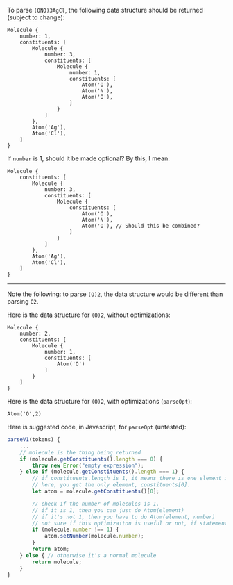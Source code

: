 To parse `(ONO)3AgCl`, the following data structure should be returned (subject to change):
```chem
Molecule {
	number: 1,
	constituents: [
		Molecule {
			number: 3,
			constituents: [
				Molecule {
					number: 1,
					constituents: [
						Atom('O'),
						Atom('N'),
						Atom('O'),
					]
				}
			]
		},
		Atom('Ag'),
		Atom('Cl'),
	]
}
```

If `number` is 1, should it be made optional? By this, I mean:
```chem
Molecule {
	constituents: [
		Molecule {
			number: 3,
			constituents: [
				Molecule {
					constituents: [
						Atom('O'),
						Atom('N'),
						Atom('O'), // Should this be combined?
					]
				}
			]
		},
		Atom('Ag'),
		Atom('Cl'),
	]
}
```

---

Note the following: to parse `(O)2`, the data structure would be different than parsing `O2`. 

Here is the data structure for `(O)2`, without optimizations:
```chem
Molecule {
	number: 2,
	constituents: [
		Molecule {
			number: 1,
			constituents: [
				Atom('O')
			]
		}
	]
}
```

Here is the data structure for `(O)2`, with optimizations (`parseOpt`):
```chem
Atom('O',2)
```

Here is suggested code, in Javascript, for `parseOpt` (untested): 
```js
parseV1(tokens) {
	...
    // molecule is the thing being returned
    if (molecule.getConstituents().length === 0) {
        throw new Error("empty expression");
    } else if (molecule.getConstituents().length === 1) {
        // if constituents.length is 1, it means there is one element in the list.
        // here, you get the only element, constituents[0].
        let atom = molecule.getConstituents()[0];

        // check if the number of molecules is 1.
        // if it is 1, then you can just do Atom(element)
        // if it's not 1, then you have to do Atom(element, number)
        // not sure if this optimizaiton is useful or not, if statements might be slow
        if (molecule.number !== 1) {
            atom.setNumber(molecule.number);
        }
        return atom;
    } else { // otherwise it's a normal molecule
        return molecule;
    }
}
```